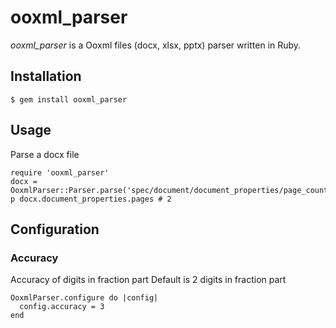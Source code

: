 # ooxml_parser

_ooxml_parser_ is a Ooxml files (docx, xlsx, pptx) parser written in Ruby.

## Installation

    $ gem install ooxml_parser
    
## Usage

Parse a docx file

    require 'ooxml_parser'
    docx = OoxmlParser::Parser.parse('spec/document/document_properties/page_count.docx')
    p docx.document_properties.pages # 2
    
    
## Configuration

### Accuracy

Accuracy of digits in fraction part
Default is 2 digits in fraction part

    OoxmlParser.configure do |config|
      config.accuracy = 3
    end
